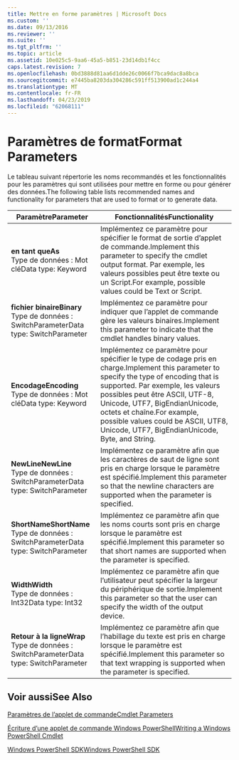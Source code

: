 ```yaml
---
title: Mettre en forme paramètres | Microsoft Docs
ms.custom: ''
ms.date: 09/13/2016
ms.reviewer: ''
ms.suite: ''
ms.tgt_pltfrm: ''
ms.topic: article
ms.assetid: 10e025c5-9aa6-45a5-b851-23d14db1f4cc
caps.latest.revision: 7
ms.openlocfilehash: 0bd3888d81aa6d1dde26c0066f7bca9dac8a8bca
ms.sourcegitcommit: e7445ba8203da304286c591ff513900ad1c244a4
ms.translationtype: MT
ms.contentlocale: fr-FR
ms.lasthandoff: 04/23/2019
ms.locfileid: "62068111"
---
```

# <a name="format-parameters"></a><span data-ttu-id="dce65-102">Paramètres de format</span><span class="sxs-lookup"><span data-stu-id="dce65-102">Format Parameters</span></span>

<span data-ttu-id="dce65-103">Le tableau suivant répertorie les noms recommandés et les fonctionnalités pour les paramètres qui sont utilisées pour mettre en forme ou pour générer des données.</span><span class="sxs-lookup"><span data-stu-id="dce65-103">The following table lists recommended names and functionality for parameters that are used to format or to generate data.</span></span>

|<span data-ttu-id="dce65-104">Paramètre</span><span class="sxs-lookup"><span data-stu-id="dce65-104">Parameter</span></span>|<span data-ttu-id="dce65-105">Fonctionnalités</span><span class="sxs-lookup"><span data-stu-id="dce65-105">Functionality</span></span>|
|---|---|
|<span data-ttu-id="dce65-106">**en tant que**</span><span class="sxs-lookup"><span data-stu-id="dce65-106">**As**</span></span><br><span data-ttu-id="dce65-107">Type de données : Mot clé</span><span class="sxs-lookup"><span data-stu-id="dce65-107">Data type: Keyword</span></span>|<span data-ttu-id="dce65-108">Implémentez ce paramètre pour spécifier le format de sortie d’applet de commande.</span><span class="sxs-lookup"><span data-stu-id="dce65-108">Implement this parameter to specify the cmdlet output format.</span></span> <span data-ttu-id="dce65-109">Par exemple, les valeurs possibles peut être texte ou un Script.</span><span class="sxs-lookup"><span data-stu-id="dce65-109">For example, possible values could be Text or Script.</span></span>|
|<span data-ttu-id="dce65-110">**fichier binaire**</span><span class="sxs-lookup"><span data-stu-id="dce65-110">**Binary**</span></span><br><span data-ttu-id="dce65-111">Type de données : SwitchParameter</span><span class="sxs-lookup"><span data-stu-id="dce65-111">Data type: SwitchParameter</span></span>|<span data-ttu-id="dce65-112">Implémentez ce paramètre pour indiquer que l’applet de commande gère les valeurs binaires.</span><span class="sxs-lookup"><span data-stu-id="dce65-112">Implement this parameter to indicate that the cmdlet handles binary values.</span></span>|
|<span data-ttu-id="dce65-113">**Encodage**</span><span class="sxs-lookup"><span data-stu-id="dce65-113">**Encoding**</span></span><br><span data-ttu-id="dce65-114">Type de données : Mot clé</span><span class="sxs-lookup"><span data-stu-id="dce65-114">Data type: Keyword</span></span>|<span data-ttu-id="dce65-115">Implémentez ce paramètre pour spécifier le type de codage pris en charge.</span><span class="sxs-lookup"><span data-stu-id="dce65-115">Implement this parameter to specify the type of encoding that is supported.</span></span> <span data-ttu-id="dce65-116">Par exemple, les valeurs possibles peut être ASCII, UTF-8, Unicode, UTF7, BigEndianUnicode, octets et chaîne.</span><span class="sxs-lookup"><span data-stu-id="dce65-116">For example, possible values could be ASCII, UTF8, Unicode, UTF7, BigEndianUnicode, Byte, and String.</span></span>|
|<span data-ttu-id="dce65-117">**NewLine**</span><span class="sxs-lookup"><span data-stu-id="dce65-117">**NewLine**</span></span><br><span data-ttu-id="dce65-118">Type de données : SwitchParameter</span><span class="sxs-lookup"><span data-stu-id="dce65-118">Data type: SwitchParameter</span></span>|<span data-ttu-id="dce65-119">Implémentez ce paramètre afin que les caractères de saut de ligne sont pris en charge lorsque le paramètre est spécifié.</span><span class="sxs-lookup"><span data-stu-id="dce65-119">Implement this parameter so that the newline characters are supported when the parameter is specified.</span></span>|
|<span data-ttu-id="dce65-120">**ShortName**</span><span class="sxs-lookup"><span data-stu-id="dce65-120">**ShortName**</span></span><br><span data-ttu-id="dce65-121">Type de données : SwitchParameter</span><span class="sxs-lookup"><span data-stu-id="dce65-121">Data type: SwitchParameter</span></span>|<span data-ttu-id="dce65-122">Implémentez ce paramètre afin que les noms courts sont pris en charge lorsque le paramètre est spécifié.</span><span class="sxs-lookup"><span data-stu-id="dce65-122">Implement this parameter so that short names are supported when the parameter is specified.</span></span>|
|<span data-ttu-id="dce65-123">**Width**</span><span class="sxs-lookup"><span data-stu-id="dce65-123">**Width**</span></span><br><span data-ttu-id="dce65-124">Type de données : Int32</span><span class="sxs-lookup"><span data-stu-id="dce65-124">Data type: Int32</span></span>|<span data-ttu-id="dce65-125">Implémentez ce paramètre afin que l’utilisateur peut spécifier la largeur du périphérique de sortie.</span><span class="sxs-lookup"><span data-stu-id="dce65-125">Implement this parameter so that the user can specify the width of the output device.</span></span>|
|<span data-ttu-id="dce65-126">**Retour à la ligne**</span><span class="sxs-lookup"><span data-stu-id="dce65-126">**Wrap**</span></span><br><span data-ttu-id="dce65-127">Type de données : SwitchParameter</span><span class="sxs-lookup"><span data-stu-id="dce65-127">Data type: SwitchParameter</span></span>|<span data-ttu-id="dce65-128">Implémentez ce paramètre afin que l’habillage du texte est pris en charge lorsque le paramètre est spécifié.</span><span class="sxs-lookup"><span data-stu-id="dce65-128">Implement this parameter so that text wrapping is supported when the parameter is specified.</span></span>|
## <a name="see-also"></a><span data-ttu-id="dce65-129">Voir aussi</span><span class="sxs-lookup"><span data-stu-id="dce65-129">See Also</span></span>

[<span data-ttu-id="dce65-130">Paramètres de l’applet de commande</span><span class="sxs-lookup"><span data-stu-id="dce65-130">Cmdlet Parameters</span></span>](./cmdlet-parameters.md)

[<span data-ttu-id="dce65-131">Écriture d’une applet de commande Windows PowerShell</span><span class="sxs-lookup"><span data-stu-id="dce65-131">Writing a Windows PowerShell Cmdlet</span></span>](./writing-a-windows-powershell-cmdlet.md)

[<span data-ttu-id="dce65-132">Windows PowerShell SDK</span><span class="sxs-lookup"><span data-stu-id="dce65-132">Windows PowerShell SDK</span></span>](../windows-powershell-reference.md)
